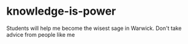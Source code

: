 # knowledge-is-power

Students will help me become the wisest sage in Warwick.
Don't take advice from people like me
